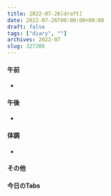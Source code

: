```yaml
---
title: 2022-07-26[draft]
date: 2022-07-26T00:00:00+09:00
draft: false
tags: ["diary", ""]
archives: 2022-07
slug: 327206
---
```

#### 午前
- 
#### 午後
- 
#### 体調
- 
#### その他
#### 今日のTabs
